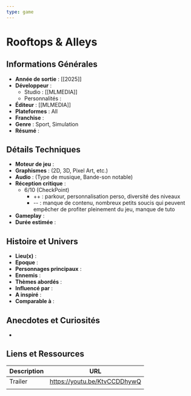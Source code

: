 ```yaml
---
type: game
---
```


# Rooftops & Alleys

## Informations Générales

- **Année de sortie** : [[2025]]
- **Développeur** : 
	- Studio : [[MLMEDIA]]
	- Personnalités : 
- **Éditeur** : [[MLMEDIA]]
- **Plateformes** : All
- **Franchise** : 
- **Genre** : Sport, Simulation
- **Résumé** : 

## Détails Techniques
- **Moteur de jeu** : 
- **Graphismes** : (2D, 3D, Pixel Art, etc.)
- **Audio** : (Type de musique, Bande-son notable)
- **Réception critique** : 
	- 6/10 (CheckPoint)
		-  ++ : parkour, personnalisation perso, diversité des niveaux
		- -- : manque de contenu, nombreux petits soucis qui peuvent empêcher de profiter pleinement du jeu, manque de tuto
- **Gameplay** :
- **Durée estimée** : 

## Histoire et Univers
- **Lieu(x)** : 
- **Epoque** : 
- **Personnages principaux** : 
- **Ennemis** :
- **Thèmes abordés** : 
- **Influencé par** :
- **A inspiré** : 
- **Comparable à** :
## Anecdotes et Curiosités
- 
## Liens et Ressources

| Description | URL                          |
| ----------- | ---------------------------- |
| Trailer     | https://youtu.be/KtvCCDDhywQ |
|             |                              |
